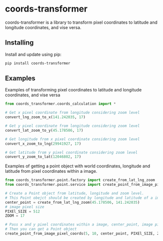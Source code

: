 # coords-transformer

coords-transformer is a library to transform pixel coordinates to latitude and longitude coordinates, and vise versa.


## Installing

Install and update using pip:

```bash
pip install coords-transformer
```

## Examples

Examples of transforming pixel coordinates to latitude and longitude coordinates, and vise versa

```python
from coords_transformer.coords_calculation import *

# Get x pixel coordinate from longitude considering zoom level
convert_lng_zoom_to_x(141.242035, 17)

# Get y pixel coordinate from longitude considering zoom level
convert_lat_zoom_to_y(45.178506, 17)

# Get longitude from x pixel coordinate considering zoom level
convert_x_zoom_to_lng(29941927, 17)

# Get latitude from y pixel coordinate considering zoom level
convert_y_zoom_to_lat(12046802, 17)
```

Examples of getting a point object with world coordinates, longitude and latitude from pixel coordinates within a image.

```python
from coords_transformer.point.factory import create_from_lat_lng_zoom
from coords_transformer.point.service import create_point_from_image_pixel_coords

# Create a Point object from latitude, longitude and zoom level.
# This Point obejct should be created by longitude and latitude of a image center point
center_point = create_from_lat_lng_zoom(45.178506, 141.242035)
# image pixel size
PIXEl_SIZE = 512
ZOOM = 17

# Pass x and y pixel coordinates within a image, center_point, image pixel size and zoom level
# Then you can get a Point object
create_point_from_image_pixel_coords(5, 10, center_point, PIXEl_SIZE, ZOOM)
```
